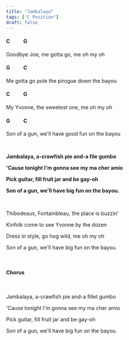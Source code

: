 ```yaml
---
title: "Jambalaya"
tags: ["C Position"]
draft: false
---
```

#### C &nbsp;&nbsp;&nbsp;&nbsp;&nbsp;&nbsp;&nbsp;&nbsp;&nbsp; G
Goodbye Joe, me gotta go, me oh my oh
#### G &nbsp;&nbsp;&nbsp;&nbsp;&nbsp;&nbsp;&nbsp;&nbsp;&nbsp; C
Me gotta go pole the pirogue down the bayou
#### C &nbsp;&nbsp;&nbsp;&nbsp;&nbsp;&nbsp;&nbsp;&nbsp;&nbsp; G
My Yvonne, the sweetest one, me oh my oh
#### G &nbsp;&nbsp;&nbsp;&nbsp;&nbsp;&nbsp;&nbsp;&nbsp;&nbsp; C
Son of a gun, we'll have good fun on the bayou

<br>

**Jambalaya, a-crawfish pie and-a file gumbo**

**'Cause tonight I'm gonna see my ma cher amio**

**Pick guitar, fill fruit jar and be gay-oh**

**Son of a gun, we'll have big fun on the bayou.**

<br>

Thibodeaux, Fontainbleau, the place is buzzin'

Kinfolk come to see Yvonne by the dozen

Dress in style, go hog wild, me oh my oh

Son of a gun, we'll have big fun on the bayou.

<br>

#### Chorus

<br>

Jambalaya, a-crawfish pie and-a fillet gumbo

'Cause tonight I'm gonna see my ma cher amio

Pick guitar, fill fruit jar and be gay-oh

Son of a gun, we'll have big fun on the bayou.